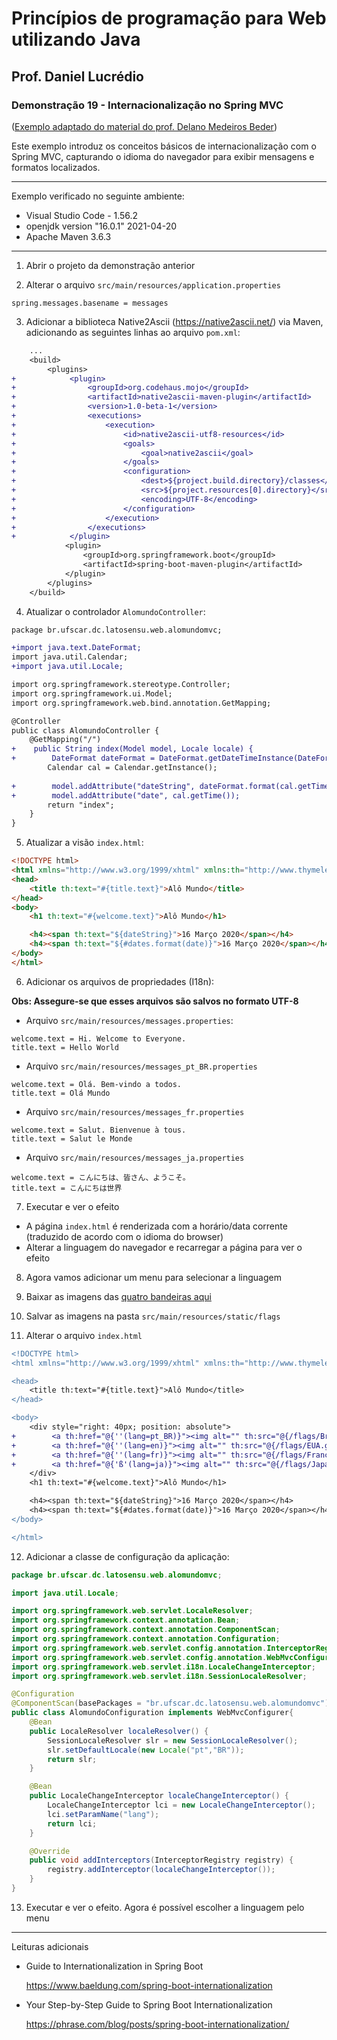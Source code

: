 # Princípios de programação para Web utilizando Java
## Prof. Daniel Lucrédio

### Demonstração 19 - Internacionalização no Spring MVC

([Exemplo adaptado do material do prof. Delano Medeiros Beder](https://raw.githubusercontent.com/delanobeder/DSW1/master/Modulo06/Roteiro06-02.md))

Este exemplo introduz os conceitos básicos de internacionalização com o Spring MVC, capturando o idioma do navegador para exibir mensagens e formatos localizados.

<hr>

Exemplo verificado no seguinte ambiente:

- Visual Studio Code - 1.56.2
- openjdk version "16.0.1" 2021-04-20
- Apache Maven 3.6.3

<hr>

1. Abrir o projeto da demonstração anterior

2. Alterar o arquivo `src/main/resources/application.properties`

```properties
spring.messages.basename = messages
```

3. Adicionar a biblioteca Native2Ascii (https://native2ascii.net/) via Maven, adicionando as seguintes linhas ao arquivo `pom.xml`:

```diff
    ...
    <build>
        <plugins>
+            <plugin>
+                <groupId>org.codehaus.mojo</groupId>
+                <artifactId>native2ascii-maven-plugin</artifactId>
+                <version>1.0-beta-1</version>
+                <executions>
+                    <execution>
+                        <id>native2ascii-utf8-resources</id>
+                        <goals>
+                            <goal>native2ascii</goal>
+                        </goals>
+                        <configuration>
+                            <dest>${project.build.directory}/classes</dest>
+                            <src>${project.resources[0].directory}</src>
+                            <encoding>UTF-8</encoding>
+                        </configuration>
+                    </execution>
+                </executions>
+            </plugin>
            <plugin>
                <groupId>org.springframework.boot</groupId>
                <artifactId>spring-boot-maven-plugin</artifactId>
            </plugin>
        </plugins>
    </build>
```

4. Atualizar o controlador `AlomundoController`:

```diff
package br.ufscar.dc.latosensu.web.alomundomvc;

+import java.text.DateFormat;
import java.util.Calendar;
+import java.util.Locale;

import org.springframework.stereotype.Controller;
import org.springframework.ui.Model;
import org.springframework.web.bind.annotation.GetMapping;

@Controller
public class AlomundoController {
    @GetMapping("/")
+    public String index(Model model, Locale locale) {
+        DateFormat dateFormat = DateFormat.getDateTimeInstance(DateFormat.LONG, DateFormat.FULL, locale);
        Calendar cal = Calendar.getInstance();
    
+        model.addAttribute("dateString", dateFormat.format(cal.getTime()));
+        model.addAttribute("date", cal.getTime());      
        return "index";
    }
}
```

5. Atualizar a visão `index.html`:

```html
<!DOCTYPE html>
<html xmlns="http://www.w3.org/1999/xhtml" xmlns:th="http://www.thymeleaf.org">
<head>
    <title th:text="#{title.text}">Alô Mundo</title>
</head>
<body>
    <h1 th:text="#{welcome.text}">Alô Mundo</h1>

    <h4><span th:text="${dateString}">16 Março 2020</span></h4>
    <h4><span th:text="${#dates.format(date)}">16 Março 2020</span></h4>
</body>
</html>
```

6. Adicionar os arquivos de propriedades (I18n):

**Obs: Assegure-se que esses arquivos são salvos no formato UTF-8**

- Arquivo `src/main/resources/messages.properties`:

```properties
welcome.text = Hi. Welcome to Everyone.
title.text = Hello World
```

- Arquivo `src/main/resources/messages_pt_BR.properties`

```properties
welcome.text = Olá. Bem-vindo a todos.
title.text = Olá Mundo
```

- Arquivo `src/main/resources/messages_fr.properties`	

```properties
welcome.text = Salut. Bienvenue à tous.
title.text = Salut le Monde
```

- Arquivo `src/main/resources/messages_ja.properties`	

```properties
welcome.text = こんにちは、皆さん、ようこそ。
title.text = こんにちは世界
```

7. Executar e ver o efeito

- A página `index.html` é renderizada com a horário/data corrente (traduzido de acordo com o idioma do browser)
- Alterar a linguagem do navegador e recarregar a página para ver o efeito

8. Agora vamos adicionar um menu para selecionar a linguagem

9. Baixar as imagens das [quatro bandeiras aqui](./resources/)

10. Salvar as imagens na pasta `src/main/resources/static/flags`

11. Alterar o arquivo `index.html`

```diff
<!DOCTYPE html>
<html xmlns="http://www.w3.org/1999/xhtml" xmlns:th="http://www.thymeleaf.org">

<head>
    <title th:text="#{title.text}">Alô Mundo</title>
</head>

<body>
    <div style="right: 40px; position: absolute">
+        <a th:href="@{''(lang=pt_BR)}"><img alt="" th:src="@{/flags/Brasil.gif}" style="width: 50px;" /></a>
+        <a th:href="@{''(lang=en)}"><img alt="" th:src="@{/flags/EUA.gif}" style="width: 50px;" /></a>
+        <a th:href="@{''(lang=fr)}"><img alt="" th:src="@{/flags/Franca.gif}" style="width: 50px;" /></a>
+        <a th:href="@{'ß'(lang=ja)}"><img alt="" th:src="@{/flags/Japao.gif}" style="width: 50px;" /></a>
    </div>
    <h1 th:text="#{welcome.text}">Alô Mundo</h1>

    <h4><span th:text="${dateString}">16 Março 2020</span></h4>
    <h4><span th:text="${#dates.format(date)}">16 Março 2020</span></h4>
</body>

</html>
```

12. Adicionar a classe de configuração da aplicação:

```java
package br.ufscar.dc.latosensu.web.alomundomvc;

import java.util.Locale;

import org.springframework.web.servlet.LocaleResolver;
import org.springframework.context.annotation.Bean;
import org.springframework.context.annotation.ComponentScan;
import org.springframework.context.annotation.Configuration;
import org.springframework.web.servlet.config.annotation.InterceptorRegistry;
import org.springframework.web.servlet.config.annotation.WebMvcConfigurer;
import org.springframework.web.servlet.i18n.LocaleChangeInterceptor;
import org.springframework.web.servlet.i18n.SessionLocaleResolver;

@Configuration
@ComponentScan(basePackages = "br.ufscar.dc.latosensu.web.alomundomvc")
public class AlomundoConfiguration implements WebMvcConfigurer{
    @Bean
    public LocaleResolver localeResolver() {
        SessionLocaleResolver slr = new SessionLocaleResolver();
        slr.setDefaultLocale(new Locale("pt","BR"));
        return slr;
    }

    @Bean
    public LocaleChangeInterceptor localeChangeInterceptor() {
        LocaleChangeInterceptor lci = new LocaleChangeInterceptor();
        lci.setParamName("lang");
        return lci;
    }

    @Override
    public void addInterceptors(InterceptorRegistry registry) {
        registry.addInterceptor(localeChangeInterceptor());
    }
}
```

13. Executar e ver o efeito. Agora é possível escolher a linguagem pelo menu

---

Leituras adicionais

- Guide to Internationalization in Spring Boot
  
  https://www.baeldung.com/spring-boot-internationalization



- Your Step-by-Step Guide to Spring Boot Internationalization

  https://phrase.com/blog/posts/spring-boot-internationalization/